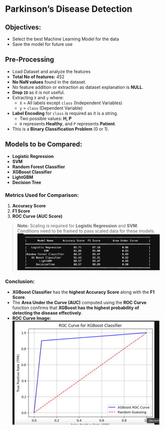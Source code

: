 # Parkinson’s Disease Detection

## Objectives:
- Select the best Machine Learning Model for the data
- Save the model for future use

## Pre-Processing
- Load Dataset and analyze the features
- **Total No of features:** 452
- **No NaN values** found in the dataset.
- No feature addition or extraction as dataset explanation is **NULL**.
- **Drop `ID`** as it is not useful.
- Extracting `X` and `y` where:
  - `X` = All labels except `class` (Independent Variables)
  - `y` = `class` (Dependent Variable)
- **Label Encoding** for `class` is required as it is a string.  
  - Two possible values: **H, P**
  - `H` represents **Healthy**, and `P` represents **Patient**.
- This is a **Binary Classification Problem** (0 or 1).

## Models to be Compared:
- **Logistic Regression**
- **SVM**
- **Random Forest Classifier**
- **XGBoost Classifier**
- **LightGBM**
- **Decision Tree**

### Metrics Used for Comparison:
1. **Accuracy Score**
2. **F1 Score**
3. **ROC Curve (AUC Score)**

> **Note:** Scaling is required for **Logistic Regression** and **SVM**.  
> Conditions need to be framed to pass scaled data for these models.
![Acc Score](images/accuracy_scores.png)


### Conclusion:
- **XGBoost Classifier** has the **highest Accuracy Score** along with the **F1 Score**.
- The **Area Under the Curve (AUC)** computed using the **ROC Curve** function confirms that **XGBoost has the highest probability of detecting the disease effectively**.
- **ROC Curve Image:**  
![ROC Curve](images/roc_curve_xgboost.png)




